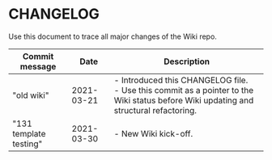 # CHANGELOG

Use this document to trace all major changes of the Wiki repo.

| Commit message | Date | Description |
|-|-|-|
|"old wiki"| 2021-03-21 | - Introduced this CHANGELOG file. <br> - Use this commit as a pointer to the Wiki status before Wiki updating and structural refactoring. |
|"131 template testing"| 2021-03-30 | - New Wiki kick-off. |